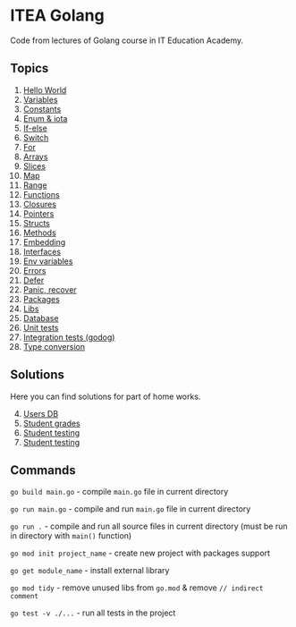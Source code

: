 # ITEA Golang

Code from lectures of Golang course in IT Education Academy.

## Topics

1. [Hello World](hello_world.go)
2. [Variables](variables.go)
3. [Constants](constants.go)
4. [Enum & iota](enum_iota.go)
5. [If-else](if_else.go)
6. [Switch](switch.go)
7. [For](for.go)
8. [Arrays](arrays.go)
9. [Slices](slices.go)
10. [Map](map.go)
11. [Range](range.go)
12. [Functions](functions.go)
13. [Closures](closures.go)
14. [Pointers](pointers.go)
15. [Structs](structs.go)
16. [Methods](methods.go)
17. [Embedding](embedding.go)
18. [Interfaces](interfaces.go)
19. [Env variables](env_variables.go)
20. [Errors](errors.go)
21. [Defer](defer.go)
22. [Panic, recover](panic_recover.go)
23. [Packages](packages)
24. [Libs](libs)
25. [Database](database)
26. [Unit tests](unit_tests)
27. [Integration tests (godog)](integration_tests)
28. [Type conversion](type_conversion.go)

## Solutions

Here you can find solutions for part of home works.

4. [Users DB](solutions/4_users_db/main.go)
5. [Student grades](solutions/5_grades/main.go)
5. [Student testing](solutions/5_student_testing/main.go)
7. [Student testing](solutions/7_student_testing)

## Commands

`go build main.go` - compile `main.go` file in current directory

`go run main.go` - compile and run `main.go` file in current directory

`go run .` - compile and run all source files in current directory (must be run in directory with `main()` function)

`go mod init project_name` - create new project with packages support

`go get module_name` - install external library

`go mod tidy` - remove unused libs from `go.mod` & remove `// indirect comment`

`go test -v ./...` - run all tests in the project
